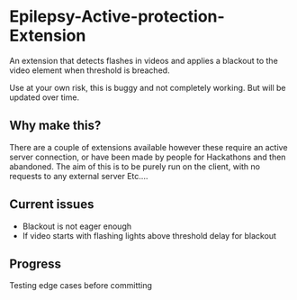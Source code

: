 # Epilepsy-Active-protection-Extension
An extension that detects flashes in videos and applies a blackout to the video element when threshold is breached.

Use at your own risk, this is buggy and not completely working. But will be updated over time.

## Why make this?
There are a couple of extensions available however these require an active server connection, or have been made by people for Hackathons and then abandoned. The aim of this is to be purely run on the client, with no requests to any external server Etc....

## Current issues
- Blackout is not eager enough
- If video starts with flashing lights above threshold delay for blackout

## Progress
Testing edge cases before committing 
